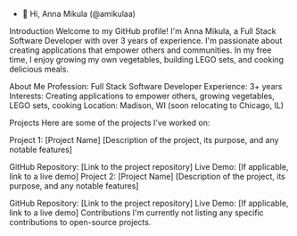 - 👋 Hi, Anna Mikula (@amikulaa)

Introduction
Welcome to my GitHub profile! I'm Anna Mikula, a Full Stack Software Developer with over 3 years of experience. I'm passionate about creating applications that empower others and communities. In my free time, I enjoy growing my own vegetables, building LEGO sets, and cooking delicious meals.

About Me
Profession: Full Stack Software Developer
Experience: 3+ years
Interests: Creating applications to empower others, growing vegetables, LEGO sets, cooking
Location: Madison, WI (soon relocating to Chicago, IL)

Projects
Here are some of the projects I've worked on:

Project 1: [Project Name]
[Description of the project, its purpose, and any notable features]

GitHub Repository: [Link to the project repository]
Live Demo: [If applicable, link to a live demo]
Project 2: [Project Name]
[Description of the project, its purpose, and any notable features]

GitHub Repository: [Link to the project repository]
Live Demo: [If applicable, link to a live demo]
Contributions
I'm currently not listing any specific contributions to open-source projects.
